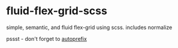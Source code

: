 # fluid-flex-grid-scss
simple, semantic, and fluid flex-grid using scss. includes normalize

pssst - don't forget to [autoprefix](https://autoprefixer.github.io)

